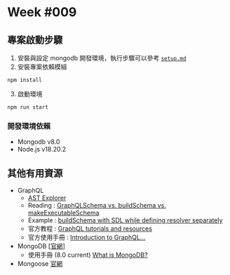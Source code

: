 # Week #009
## 專案啟動步驟
1. 安裝與設定 mongodb 開發環境，執行步驟可以參考 [``setup.md``](./setup.md)
2. 安裝專案依賴模組
```node
npm install
```
3. 啟動環境
```node
npm run start
```  
### 開發環境依賴
- Mongodb v8.0
- Node.js v18.20.2  

## 其他有用資源
- GraphQL
    - [AST Explorer](https://astexplorer.net/)
    - Reading : [GraphQLSchema vs. buildSchema vs. makeExecutableSchema](https://stackoverflow.com/questions/53984094/notable-differences-between-buildschema-and-graphqlschema)
    - Example : [buildSchema with SDL while defining resolver separately](https://github.com/IvanGoncharov/swapi-demo/blob/master/src/index.ts)
    - 官方教程 : [GraphQL tutorials and resources](https://www.apollographql.com/tutorials/browse/)
    - 官方使用手冊 : [Introduction to GraphQL...](https://graphql.org/learn/)
- MongoDB [[官網](https://www.mongodb.com/)]
    - 使用手冊 (8.0 current) [What is MongoDB?](https://www.mongodb.com/docs/manual/)
- Mongoose [官網](https://mongoosejs.com/)
